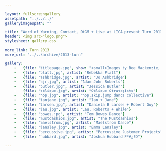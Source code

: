 ```yaml
---

layout: fullscreengallery
assetpath: "../../../"
galleryimagespath: ""

title: "Word of Warning, Contact, DiGM + Live at LICA present Turn 2013"
header: <img src="logo.png">
stylesheet: gallery.css

more_link: Turn 2013
more_url: "../../archive/2013-turn"

gallery:
    -   {file: "titlepage.jpg", show: "<small>Images by Bee Mackenzie, Javier Camañas Saéz + Tamsin Drury: copyright &copy;2013 Word of Warning</small>"}
    -   {file: "platt.jpg", artist: "Rebekka Platt"}
    -   {file: "ashbridge.jpg", artist: "Jo Ashbridge"}
    -   {file: "ajr.jpg", artist: "Adam John Roberts"}
    -   {file: "butler.jpg", artist: "Jessica Butler"}
    -   {file: "oblique.jpg", artist: "Oblique Strategists"}
    -   {file: "hop.jpg", artist: "hop.skip.jump dance collective"}
    -   {file: "ianjane.jpg", artist: "Ian + Jane"}
    -   {file: "larsen.jpg", artist: "Daniela B Larsen + Robert Guy"}
    -   {file: "lau.jpg", artist: "Lau, Roberts + While"}
    -   {file: "bowes.jpg", artist: "Tom Bowes Dance"}
    -   {file: "mustdashios.jpg", artist: "The Mustdashios"}
    -   {file: "maelstrom.jpg", artist: "Maelstrom Dance"}
    -   {file: "lansley.jpg", artist: "Emma Lansley"}
    -   {file: "percussive.jpg", artist: "Percussive Customer Projects"}
    -   {file: "hubbard.jpg", artist: "Joshua Hubbard F*#¿!D"}

---
```

